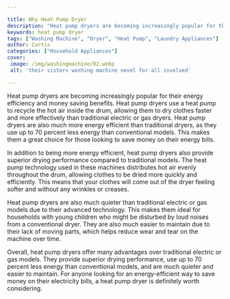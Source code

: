 ```yaml
---

title: Why Heat Pump Dryer
description: "Heat pump dryers are becoming increasingly popular for their energy efficiency and money saving benefits. Heat pump dryers use a h...continue on"
keywords: heat pump dryer
tags: ["Washing Machine", "Dryer", "Heat Pump", "Laundry Appliances"]
author: Curtis
categories: ["Household Appliances"]
cover: 
 image: /img/washingmachine/82.webp
 alt: 'their sisters washing machine novel for all involved'

---
```


Heat pump dryers are becoming increasingly popular for their energy efficiency and money saving benefits. Heat pump dryers use a heat pump to recycle the hot air inside the drum, allowing them to dry clothes faster and more effectively than traditional electric or gas dryers. Heat pump dryers are also much more energy efficient than traditional dryers, as they use up to 70 percent less energy than conventional models. This makes them a great choice for those looking to save money on their energy bills.

In addition to being more energy efficient, heat pump dryers also provide superior drying performance compared to traditional models. The heat pump technology used in these machines distributes hot air evenly throughout the drum, allowing clothes to be dried more quickly and efficiently. This means that your clothes will come out of the dryer feeling softer and without any wrinkles or creases.

Heat pump dryers are also much quieter than traditional electric or gas models due to their advanced technology. This makes them ideal for households with young children who might be disturbed by loud noises from a conventional dryer. They are also much easier to maintain due to their lack of moving parts, which helps reduce wear and tear on the machine over time.

Overall, heat pump dryers offer many advantages over traditional electric or gas models. They provide superior drying performance, use up to 70 percent less energy than conventional models, and are much quieter and easier to maintain. For anyone looking for an energy-efficient way to save money on their electricity bills, a heat pump dryer is definitely worth considering.
